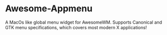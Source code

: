 
# Awesome-Appmenu

A MacOs like global menu widget for AwesomeWM. Supports Canonical and GTK menu
specifications, which covers most modern X applications!